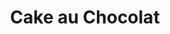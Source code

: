 ---
layout: recette
categories: [recettes]
hidden: true
lang: fr
title: Cake au Chocolat
type: sucre
ingredients: 
  - nom: oeufs 
    qte: 4
  - nom: sucre
    qte: 100
    unite: gr
  - nom: farine
    qte: 60
    unite: gr  
  - nom: beurre
    qte: 80
    unite: gr
  - nom: chocolat noir patissier 
    qte: 200
    unite: gr
  - nom: levure
    qte: 5
    unite: gr
preconditions:
  - Les oeufs doivent être à température ambiante
  - Préchauffer le four à 180°C
etapes:
  - label: Préparation
    details:
      - Faire fondre le chocolat avec le beurre
      - Battre au fouet les oeufs avec le sucre
      - Tamiser la farine et la levure sur la préparation
      - Mélanger
      - Ajouter le chocolat
      - Beurrer et fariner le moule puis y ajouter la préparation
materiel:
  - moule à cake
cuissonMinutes: 30
cuisson: 
  - Cuire 30 minutes à 180°C
  - Vérifier que le cake est cuit avec la pointe d'un couteau
---
